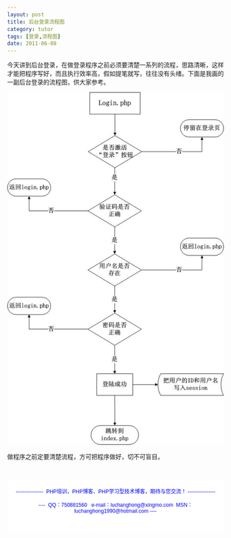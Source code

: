 ```yaml
---
layout: post
title: 后台登录流程图
category: tutor
tags: [登录,流程图]
date: 2011-06-08
---
```

<p>今天讲到后台登录，在做登录程序之前必须要清楚一系列的流程，思路清晰，这样才能把程序写好，而且执行效率高，假如提笔就写，往往没有头绪。下面是我画的一副后台登录的流程图，供大家参考。</p>
<p><img src="/upload/attachement/20110608/1307514071_529.jpg" style="cursor: pointer;" onclick="javascript:window.open('/upload/attachement/20110608/1307514071_529.jpg')" alt="" /></p>
<p>做程序之前定要清楚流程，方可把程序做好，切不可盲目。</p>
<p>&nbsp;</p>
<div style="background-color: rgb(255, 255, 255); padding-top: 5px; padding-right: 5px; padding-bottom: 5px; padding-left: 5px; margin-top: 0px; margin-right: 0px; margin-bottom: 0px; margin-left: 0px; font-family: Arial, Verdana, sans-serif; font-size: 12px; ">
<p style="text-align: center;"><span style="color: rgb(0, 0, 255);">----------------&nbsp; PHP培训，PHP博客、PHP学习型技术博客，期待与您交流！ ----------------<br />
<br />
----&nbsp; QQ：750881560&nbsp;&nbsp; e-mail：luchanghong@xingmo.com&nbsp; MSN：luchanghong1990@hotmail.com ----</span></p>
<p style="text-align: center;">&nbsp;</p>
</div>
